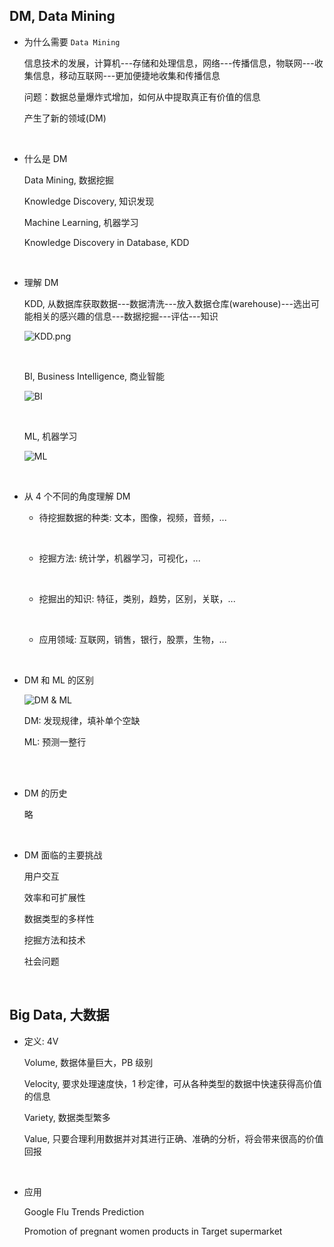 ##	DM, Data Mining

*	为什么需要 `Data Mining`

	信息技术的发展，计算机---存储和处理信息，网络---传播信息，物联网---收集信息，移动互联网---更加便捷地收集和传播信息

	问题：数据总量爆炸式增加，如何从中提取真正有价值的信息

	产生了新的领域(DM)

	<br>

*	什么是 DM

	Data Mining, 数据挖掘

	Knowledge Discovery, 知识发现

	Machine Learning, 机器学习

	Knowledge Discovery in Database, KDD

	<br>

*	理解 DM

	KDD, 从数据库获取数据---数据清洗---放入数据仓库(warehouse)---选出可能相关的感兴趣的信息---数据挖掘---评估---知识

	![KDD.png](https://image-static.segmentfault.com/200/975/2009754252-5cbfd16a457ec_articlex)

	<br>

	BI, Business Intelligence, 商业智能

	![BI](https://image-static.segmentfault.com/612/711/61271196-5cbfd1c7e70ab_articlex)

	<br>

	ML, 机器学习

	![ML](https://image-static.segmentfault.com/387/837/387837019-5cbfd21836544)

	<br>

*	从 4 个不同的角度理解 DM

	*	待挖掘数据的种类: 文本，图像，视频，音频，...

		<br>

	*	挖掘方法: 统计学，机器学习，可视化，...

		<br>

	*	挖掘出的知识: 特征，类别，趋势，区别，关联，...

		<br>

	*	应用领域: 互联网，销售，银行，股票，生物，...

		<br>

*	DM 和 ML 的区别

	![DM & ML](https://image-static.segmentfault.com/227/288/2272885369-5cbfd28db8c34_articlex)

	DM: 发现规律，填补单个空缺

	ML: 预测一整行

	<br>

	<br>

*	DM 的历史

	略

	<br>

*	DM 面临的主要挑战

	用户交互

	效率和可扩展性

	数据类型的多样性

	挖掘方法和技术

	社会问题

	<br>

##	Big Data, 大数据

*	定义: 4V

	Volume, 数据体量巨大，PB 级别

	Velocity, 要求处理速度快，1 秒定律，可从各种类型的数据中快速获得高价值的信息

	Variety, 数据类型繁多

	Value, 只要合理利用数据并对其进行正确、准确的分析，将会带来很高的价值回报

	<br>

*	应用

	Google Flu Trends Prediction

	Promotion of pregnant women products in Target supermarket

	<br>